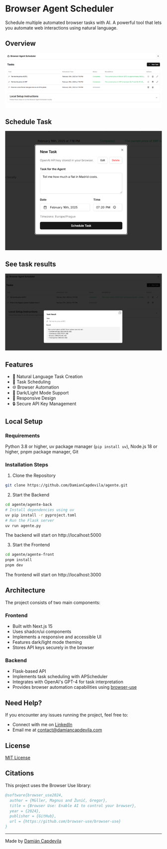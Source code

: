 # Browser Agent Scheduler

Schedule multiple automated browser tasks with AI. A powerful tool that lets you automate web interactions using natural language.



## Overview 
![Browser Agent Overview](./images/browser-agent.png)

## Schedule Task
![Browser Agent Schedule Task](./images/browser-agent-task.png)

## See task results
![Browser Agent Task Results](./images/browser-agent-task-results.png)

## Features

- 🤖 Natural Language Task Creation
- 📅 Task Scheduling
- 🌐 Browser Automation
- 🌙 Dark/Light Mode Support
- 📱 Responsive Design
- 🔒 Secure API Key Management

## Local Setup

### Requirements

Python 3.8 or higher, uv package manager (`pip install uv`), Node.js 18 or higher, pnpm package manager, Git

### Installation Steps

1. Clone the Repository
```bash
git clone https://github.com/DamianCapdevila/agente.git
```

2. Start the Backend
```bash
cd agente/agente-back
# Install dependencies using uv
uv pip install -r pyproject.toml
# Run the Flask server
uv run agente.py
```
The backend will start on http://localhost:5000

3. Start the Frontend
```bash
cd agente/agente-front
pnpm install
pnpm dev
```
The frontend will start on http://localhost:3000

## Architecture

The project consists of two main components:

### Frontend
- Built with Next.js 15
- Uses shadcn/ui components
- Implements a responsive and accessible UI
- Features dark/light mode theming
- Stores API keys securely in the browser

### Backend
- Flask-based API
- Implements task scheduling with APScheduler
- Integrates with OpenAI's GPT-4 for task interpretation
- Provides browser automation capabilities using [browser-use](https://github.com/browser-use/browser-use)

## Need Help?

If you encounter any issues running the project, feel free to:
- Connect with me on [LinkedIn](https://linkedin.com/in/damiancapdevila)
- Email me at [contact@damiancapdevila.com](mailto:contact@damiancapdevila.com)

## License

[MIT License](LICENSE)

## Citations

This project uses the Browser Use library:

```bibtex
@software{browser_use2024,
  author = {Müller, Magnus and Žunič, Gregor},
  title = {Browser Use: Enable AI to control your browser},
  year = {2024},
  publisher = {GitHub},
  url = {https://github.com/browser-use/browser-use}
}
```

---
Made by [Damián Capdevila](https://linkedin.com/in/damiancapdevila)
